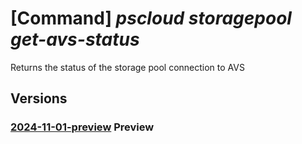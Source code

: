 # [Command] _pscloud storagepool get-avs-status_

Returns the status of the storage pool connection to AVS

## Versions

### [2024-11-01-preview](/Resources/mgmt-plane/L3N1YnNjcmlwdGlvbnMve30vcmVzb3VyY2Vncm91cHMve30vcHJvdmlkZXJzL3B1cmVzdG9yYWdlLmJsb2NrL3N0b3JhZ2Vwb29scy97fS9nZXRhdnNzdGF0dXM=/2024-11-01-preview.xml) **Preview**

<!-- mgmt-plane /subscriptions/{}/resourcegroups/{}/providers/purestorage.block/storagepools/{}/getavsstatus 2024-11-01-preview -->
